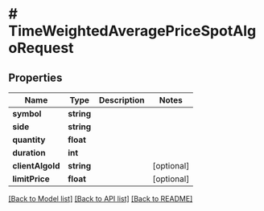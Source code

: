 # # TimeWeightedAveragePriceSpotAlgoRequest

## Properties

Name | Type | Description | Notes
------------ | ------------- | ------------- | -------------
**symbol** | **string** |  |
**side** | **string** |  |
**quantity** | **float** |  |
**duration** | **int** |  |
**clientAlgoId** | **string** |  | [optional]
**limitPrice** | **float** |  | [optional]

[[Back to Model list]](../../README.md#models) [[Back to API list]](../../README.md#endpoints) [[Back to README]](../../README.md)

